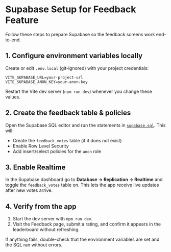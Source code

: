 # Supabase Setup for Feedback Feature

Follow these steps to prepare Supabase so the feedback screens work end-to-end.

## 1. Configure environment variables locally

Create or edit `.env.local` (git-ignored) with your project credentials:

```env
VITE_SUPABASE_URL=your-project-url
VITE_SUPABASE_ANON_KEY=your-anon-key
```

Restart the Vite dev server (`npm run dev`) whenever you change these values.

## 2. Create the feedback table & policies

Open the Supabase SQL editor and run the statements in [`supabase.sql`](../supabase.sql). This will:

- Create the `feedback_votes` table (if it does not exist)
- Enable Row Level Security
- Add insert/select policies for the `anon` role

## 3. Enable Realtime

In the Supabase dashboard go to **Database → Replication → Realtime** and toggle the `feedback_votes` table on. This lets the app receive live updates after new votes arrive.

## 4. Verify from the app

1. Start the dev server with `npm run dev`.
2. Visit the Feedback page, submit a rating, and confirm it appears in the leaderboard without refreshing.

If anything fails, double-check that the environment variables are set and the SQL ran without errors.
